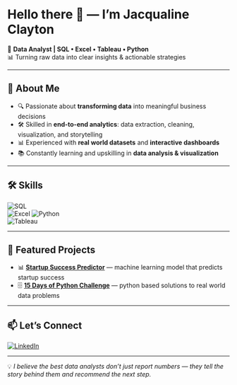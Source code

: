 # Hello there 👋 — I’m Jacqualine Clayton

💼 **Data Analyst | SQL • Excel • Tableau • Python**  
📊 Turning raw data into clear insights & actionable strategies  

---

## 🚀 About Me  
- 🔍 Passionate about **transforming data** into meaningful business decisions  
- 🛠 Skilled in **end-to-end analytics**: data extraction, cleaning, visualization, and storytelling  
- 📊 Experienced with **real world datasets** and **interactive dashboards**  
- 📚 Constantly learning and upskilling in **data analysis & visualization**  

---

## 🛠 Skills  

![SQL](https://img.shields.io/badge/SQL-316192?style=for-the-badge&logo=postgresql&logoColor=white)  
![Excel](https://img.shields.io/badge/Microsoft%20Excel-217346?style=for-the-badge&logo=microsoft-excel&logoColor=white)
![Python](https://img.shields.io/badge/Python-3776AB?style=for-the-badge&logo=python&logoColor=white)  
![Tableau](https://img.shields.io/badge/Tableau-E97627?style=for-the-badge&logo=tableau&logoColor=white)   

---

## 📌 Featured Projects  

- 📊 **[Startup Success Predictor]([(https://github.com/MatDawit/Startup-Success-Predictor/tree/main)])** — machine learning model that predicts startup success
- 🗄 **[15 Days of Python Challenge]((https://github.com/jackieclayton1/python_party_summer_2025/tree/main))** — python based solutions to real world data problems
  
---

## 📫 Let’s Connect  

[![LinkedIn](https://img.shields.io/badge/LinkedIn-0A66C2?style=for-the-badge&logo=linkedin&logoColor=white)](https://www.linkedin.com/in/jacqualine-clayton)

---

💡 *I believe the best data analysts don’t just report numbers — they tell the story behind them and recommend the next step.*  
